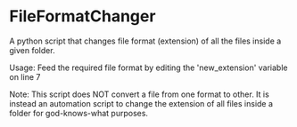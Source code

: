 # FileFormatChanger
A python script that changes file format (extension) of all the files inside a given folder.

Usage:
Feed the required file format by editing the 'new_extension' variable on line 7

Note:
This script does NOT convert a file from one format to other. It is instead an automation script to change the extension of all files inside 
a folder for god-knows-what purposes.
